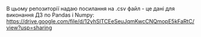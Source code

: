 В цьому репозиторії надаю посилання на .csv файл - це дані для виконання ДЗ по Pandas і Numpy:
https://drive.google.com/file/d/12yhSlTCEeSeuJqmKwcCNQmopE5kFaRtC/view?usp=sharing
